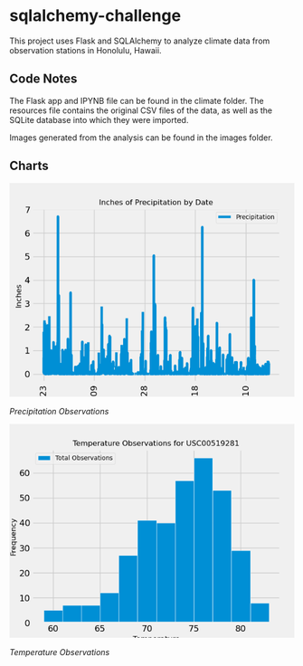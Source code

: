 # sqlalchemy-challenge

This project uses Flask and SQLAlchemy to analyze climate data from observation stations in Honolulu, Hawaii. 

## Code Notes
The Flask app and IPYNB file can be found in the climate folder. The resources file contains the original CSV files of the data, as well as the SQLite database into which they were imported.

Images generated from the analysis can be found in the images folder.

## Charts

![Precipitation](climate/images/precipitation.png)

_Precipitation Observations_

![Temperature Observations](climate/images/temperatures.png)

_Temperature Observations_